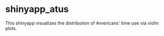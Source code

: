 # shinyapp_atus

This shinyapp visualizes the distribution of Americans' time use via violin plots.
